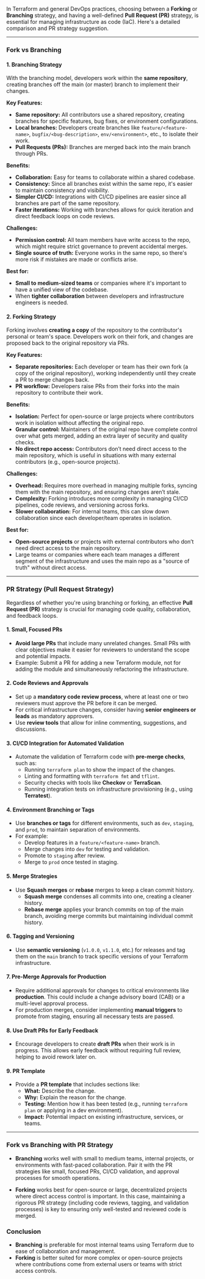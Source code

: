 In Terraform and general DevOps practices, choosing between a **Forking** or **Branching** strategy, and having a well-defined **Pull Request (PR)** strategy, is essential for managing infrastructure as code (IaC). Here's a detailed comparison and PR strategy suggestion.

---

### **Fork vs Branching**

#### 1. **Branching Strategy**
With the branching model, developers work within the **same repository**, creating branches off the main (or master) branch to implement their changes.

**Key Features:**
- **Same repository:** All contributors use a shared repository, creating branches for specific features, bug fixes, or environment configurations.
- **Local branches:** Developers create branches like `feature/<feature-name>`, `bugfix/<bug-description>`, `env/<environment>`, etc., to isolate their work.
- **Pull Requests (PRs):** Branches are merged back into the main branch through PRs.

**Benefits:**
- **Collaboration:** Easy for teams to collaborate within a shared codebase.
- **Consistency:** Since all branches exist within the same repo, it's easier to maintain consistency and visibility.
- **Simpler CI/CD:** Integrations with CI/CD pipelines are easier since all branches are part of the same repository.
- **Faster iterations:** Working with branches allows for quick iteration and direct feedback loops on code reviews.

**Challenges:**
- **Permission control:** All team members have write access to the repo, which might require strict governance to prevent accidental merges.
- **Single source of truth:** Everyone works in the same repo, so there's more risk if mistakes are made or conflicts arise.

**Best for:**
- **Small to medium-sized teams** or companies where it's important to have a unified view of the codebase.
- When **tighter collaboration** between developers and infrastructure engineers is needed.

#### 2. **Forking Strategy**
Forking involves **creating a copy** of the repository to the contributor's personal or team's space. Developers work on their fork, and changes are proposed back to the original repository via PRs.

**Key Features:**
- **Separate repositories:** Each developer or team has their own fork (a copy of the original repository), working independently until they create a PR to merge changes back.
- **PR workflow:** Developers raise PRs from their forks into the main repository to contribute their work.

**Benefits:**
- **Isolation:** Perfect for open-source or large projects where contributors work in isolation without affecting the original repo.
- **Granular control:** Maintainers of the original repo have complete control over what gets merged, adding an extra layer of security and quality checks.
- **No direct repo access:** Contributors don’t need direct access to the main repository, which is useful in situations with many external contributors (e.g., open-source projects).

**Challenges:**
- **Overhead:** Requires more overhead in managing multiple forks, syncing them with the main repository, and ensuring changes aren’t stale.
- **Complexity:** Forking introduces more complexity in managing CI/CD pipelines, code reviews, and versioning across forks.
- **Slower collaboration:** For internal teams, this can slow down collaboration since each developer/team operates in isolation.

**Best for:**
- **Open-source projects** or projects with external contributors who don’t need direct access to the main repository.
- Large teams or companies where each team manages a different segment of the infrastructure and uses the main repo as a "source of truth" without direct access.

---

### **PR Strategy (Pull Request Strategy)**

Regardless of whether you're using branching or forking, an effective **Pull Request (PR)** strategy is crucial for managing code quality, collaboration, and feedback loops.

#### 1. **Small, Focused PRs**
- **Avoid large PRs** that include many unrelated changes. Small PRs with clear objectives make it easier for reviewers to understand the scope and potential impacts.
- Example: Submit a PR for adding a new Terraform module, not for adding the module and simultaneously refactoring the infrastructure.

#### 2. **Code Reviews and Approvals**
- Set up a **mandatory code review process**, where at least one or two reviewers must approve the PR before it can be merged.
- For critical infrastructure changes, consider having **senior engineers or leads** as mandatory approvers.
- Use **review tools** that allow for inline commenting, suggestions, and discussions.

#### 3. **CI/CD Integration for Automated Validation**
- Automate the validation of Terraform code with **pre-merge checks**, such as:
  - Running `terraform plan` to show the impact of the changes.
  - Linting and formatting with `terraform fmt` and `tflint`.
  - Security checks with tools like **Checkov** or **TerraScan**.
  - Running integration tests on infrastructure provisioning (e.g., using **Terratest**).

#### 4. **Environment Branching or Tags**
- Use **branches or tags** for different environments, such as `dev`, `staging`, and `prod`, to maintain separation of environments.
- For example:
  - Develop features in a `feature/<feature-name>` branch.
  - Merge changes into `dev` for testing and validation.
  - Promote to `staging` after review.
  - Merge to `prod` once tested in staging.
  
#### 5. **Merge Strategies**
- Use **Squash merges** or **rebase** merges to keep a clean commit history.
  - **Squash merge** condenses all commits into one, creating a cleaner history.
  - **Rebase merge** applies your branch commits on top of the main branch, avoiding merge commits but maintaining individual commit history.
  
#### 6. **Tagging and Versioning**
- Use **semantic versioning** (`v1.0.0`, `v1.1.0`, etc.) for releases and tag them on the `main` branch to track specific versions of your Terraform infrastructure.

#### 7. **Pre-Merge Approvals for Production**
- Require additional approvals for changes to critical environments like **production**. This could include a change advisory board (CAB) or a multi-level approval process.
- For production merges, consider implementing **manual triggers** to promote from staging, ensuring all necessary tests are passed.

#### 8. **Use Draft PRs for Early Feedback**
- Encourage developers to create **draft PRs** when their work is in progress. This allows early feedback without requiring full review, helping to avoid rework later on.

#### 9. **PR Template**
- Provide a **PR template** that includes sections like:
  - **What:** Describe the change.
  - **Why:** Explain the reason for the change.
  - **Testing:** Mention how it has been tested (e.g., running `terraform plan` or applying in a dev environment).
  - **Impact:** Potential impact on existing infrastructure, services, or teams.

---

### **Fork vs Branching with PR Strategy**

- **Branching** works well with small to medium teams, internal projects, or environments with fast-paced collaboration. Pair it with the PR strategies like small, focused PRs, CI/CD validation, and approval processes for smooth operations.
  
- **Forking** works best for open-source or large, decentralized projects where direct access control is important. In this case, maintaining a rigorous PR strategy (including code reviews, tagging, and validation processes) is key to ensuring only well-tested and reviewed code is merged.

### Conclusion
- **Branching** is preferable for most internal teams using Terraform due to ease of collaboration and management.
- **Forking** is better suited for more complex or open-source projects where contributions come from external users or teams with strict access controls.
